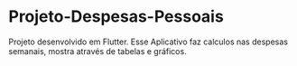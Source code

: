 # Projeto-Despesas-Pessoais
 Projeto desenvolvido em Flutter. Esse Aplicativo faz calculos nas despesas semanais, mostra através de tabelas e gráficos.

